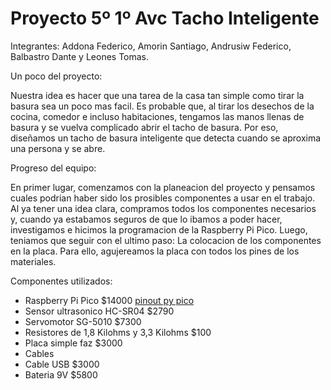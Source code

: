 <h1> Proyecto 5º 1º Avc 
Tacho Inteligente</h1>

<html>
<body>
<p>Integrantes: Addona Federico, Amorin Santiago, Andrusiw Federico, Balbastro Dante y Leones Tomas.</p>
</body>
</html>
Un poco del proyecto:

Nuestra idea es hacer que una tarea de la casa tan simple como tirar la basura sea un poco mas facil. Es probable que, al tirar los desechos de la cocina, comedor e incluso habitaciones, tengamos las manos llenas de basura y se vuelva complicado abrir el tacho de basura. Por eso, diseñamos un tacho de basura inteligente que detecta cuando se aproxima una persona y se abre. 

Progreso del equipo:

En primer lugar, comenzamos con la planeacion del proyecto y pensamos cuales podrian haber sido los prosibles componentes a usar en el trabajo. Al ya tener una idea clara, compramos todos los componentes necesarios y, cuando ya estabamos seguros de que lo ibamos a poder hacer, investigamos e hicimos la programacion de la Raspberry Pi Pico. 
  Luego, teniamos que seguir con el ultimo paso: La colocacion de los componentes en la placa. Para ello, agujereamos la placa con todos los pines de los materiales. 

Componentes utilizados:

- Raspberry Pi Pico $14000 <a href="chrome-extension://efaidnbmnnnibpcajpcglclefindmkaj/https://datasheets.raspberrypi.com/pico/Pico-R3-A4-Pinout.pdf">pinout py pico</a>
- Sensor ultrasonico HC-SR04 $2790
- Servomotor SG-5010 $7300
- Resistores de 1,8 Kilohms y 3,3 Kilohms $100
- Placa simple faz $3000
- Cables 
- Cable USB $3000
- Bateria 9V $5800
  


